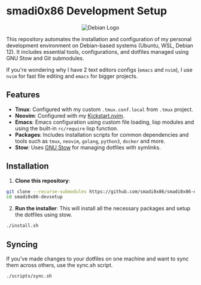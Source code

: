 # smadi0x86 Development Setup

<div align="center">
<img src="https://github.com/user-attachments/assets/8c060ff3-9867-4a89-96f7-eb0260af6b9f" alt="Debian Logo" />
</div>

This repository automates the installation and configuration of my personal development environment on Debian-based systems (Ubuntu, WSL, Debian 12). It includes essential tools, configurations, and dotfiles managed using GNU Stow and Git submodules.

If you're wondering why I have 2 text editors configs (`emacs` and `nvim`), I use `nvim` for fast file editing and `emacs` for bigger projects.

## Features

- **Tmux**: Configured with my custom `.tmux.conf.local` from `.tmux` project.
- **Neovim**: Configured with my [Kickstart.nvim](https://github.com/smadi0x86/kickstart.nvim).
- **Emacs**: Emacs configuration using custom file loading, lisp modules and using the built-in `rc/require` lisp function. 
- **Packages**: Includes installation scripts for common dependencies and tools such as `tmux`, `neovim`, `golang`, `python3`, `docker` and more.
- **Stow**: Uses [GNU Stow](https://www.gnu.org/software/stow/) for managing dotfiles with symlinks.

## Installation

1. **Clone this repository**:

```bash
git clone --recurse-submodules https://github.com/smadi0x86/smadi0x86-devsetup.git
cd smadi0x86-devsetup
```

2. **Run the installer**: This will install all the necessary packages and setup the dotfiles using stow.

```bash
./install.sh
```

## Syncing

If you've made changes to your dotfiles on one machine and want to sync them across others, use the sync.sh script.

```bash
./scripts/sync.sh
```
